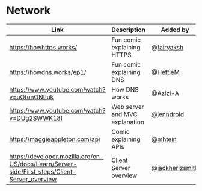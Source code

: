 # Network

| Link | Description | Added by |
| ---- | ----------- | -------- |
| https://howhttps.works/ | Fun comic explaining HTTPS | @[fairyaksh](https://github.com/fairyaksh) |
| https://howdns.works/ep1/ |  Fun comic explaining DNS | @[HettieM](https://github.com/HettieM) |
| https://www.youtube.com/watch?v=uOfonONtIuk | How DNS works | @[Azizi-A](https://github.com/Azizi-A) |
| https://www.youtube.com/watch?v=DUg2SWWK18I | Web server and MVC explanation | @[jenndroid](https://github.com/jenndroid) |
| https://maggieappleton.com/api | Comic explaining APIs | @[mhtein](https://github.com/mhtien) |
| https://developer.mozilla.org/en-US/docs/Learn/Server-side/First_steps/Client-Server_overview | Client Server overview | @[jackherizsmith](https://github.com/jackherizsmith) |

